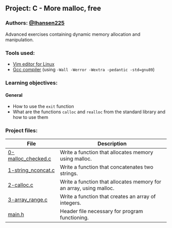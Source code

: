 ## Project: C - More malloc, free
### Authors: [@Ihansen225](https://www.github.com/Ihansen225)
Advanced exercises containing dynamic memory allocation and manipulation.
### Tools used:
- [Vim editor for Linux](https://www.vim.org/)
- [Gcc compiler](https://gcc.gnu.org/) (using `-Wall -Werror -Wextra -pedantic -std=gnu89`)

### Learning objectives:
#### General
-   How to use the `exit` function
-   What are the functions `calloc` and `realloc` from the standard library and how to use them

### Project files:

| File                                                                                                                                       | Description                                                        |
| ------------------------------------------------------------------------------------------------------------------------------------------ | ------------------------------------------------------------------ |
| [0-malloc\_checked.c](https://github.com/IHansen225/holbertonschool-low_level_programming/blob/master/more_malloc_free/0-malloc_checked.c) | Write a function that allocates memory using malloc.               |
| [1-string\_nconcat.c](https://github.com/IHansen225/holbertonschool-low_level_programming/blob/master/more_malloc_free/1-string_nconcat.c) | Write a function that concatenates two strings.                    |
| [2-calloc.c](https://github.com/IHansen225/holbertonschool-low_level_programming/blob/master/more_malloc_free/2-calloc.c)                  | Write a function that allocates memory for an array, using malloc. |
| [3-array\_range.c](https://github.com/IHansen225/holbertonschool-low_level_programming/blob/master/more_malloc_free/3-array_range.c)       | Write a function that creates an array of integers.                |
| [main.h](https://github.com/IHansen225/holbertonschool-low_level_programming/blob/master/more_malloc_free/main.h)                          | Header file necessary for program functioning.                     |
